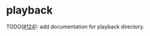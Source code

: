 # playback

TODO([#124](https://github.com/robocin/ssl-core/issues/124)): add documentation for playback directory.
